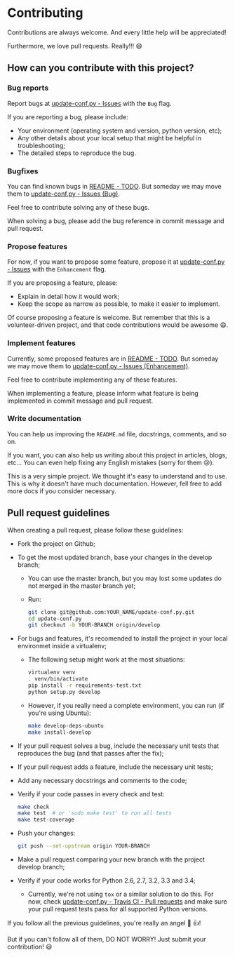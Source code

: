 Contributing
============

Contributions are always welcome. And every little help will be appreciated!

Furthermore, we love pull requests. Really!!! :smile:

How can you contribute with this project?
-----------------------------------------

### Bug reports

Report bugs at [update-conf.py - Issues](https://github.com/rarylson/update-conf.py/issues) with the `Bug` flag.

If you are reporting a bug, please include:

- Your environment (operating system and version, python version, etc);
- Any other details about your local setup that might be helpful in troubleshooting;
- The detailed steps to reproduce the bug.

### Bugfixes

You can find known bugs in [README - TODO](README.md#todo). But someday we may move them to [update-conf.py - Issues (Bug)](https://github.com/rarylson/update-conf.py/labels/bug).

Feel free to contribute solving any of these bugs.

When solving a bug, please add the bug reference in commit message and pull request.

### Propose features

For now, if you want to propose some feature, propose it at [update-conf.py - Issues](https://github.com/rarylson/update-conf.py/issues) with the `Enhancement` flag.

If you are proposing a feature, please:

- Explain in detail how it would work;
- Keep the scope as narrow as possible, to make it easier to implement.

Of course proposing a feature is welcome. But remember that this is a volunteer-driven project, and that code contributions would be awesome :smile:.

### Implement features

Currently, some proposed features are in [README - TODO](README.md#todo). But someday we may move them to [update-conf.py - Issues (Enhancement)](https://github.com/rarylson/update-conf.py/labels/enhancement).

Feel free to contribute implementing any of these features.

When implementing a feature, please inform what feature is being implemented in commit message and pull request.

###  Write documentation

You can help us improving the `README.md` file, docstrings, comments, and so on.

If you want, you can also help us writing about this project in articles, blogs, etc... You can even help fixing any English mistakes (sorry for them :cry:).

This is a very simple project. We thought it's easy to understand and to use. This is why it doesn't have much documentation. However, fell free to add more docs if you consider necessary.

Pull request guidelines
-----------------------

When creating a pull request, please follow these guidelines:

- Fork the project on Github;
- To get the most updated branch, base your changes in the develop branch;
    - You can use the master branch, but you may lost some updates do not merged in the master branch yet;
    - Run:

      ```sh
      git clone git@github.com:YOUR_NAME/update-conf.py.git
      cd update-conf.py
      git checkout -b YOUR-BRANCH origin/develop
      ```

- For bugs and features, it's recomended to install the project in your local environmet inside a virtualenv;
  - The following setup might work at the most situations:

    ```sh
    virtualenv venv
    . venv/bin/activate
    pip install -r requirements-test.txt
    python setup.py develop
    ```

  - However, if you really need a complete environment, you can run (if you're using Ubuntu):

    ```sh
    make develop-deps-ubuntu
    make install-develop
    ```

- If your pull request solves a bug, include the necessary unit tests that reproduces the bug (and that passes after the fix);
- If your pull request adds a feature, include the necessary unit tests;
- Add any necessary docstrings and comments to the code;
- Verify if your code passes in every check and test:

  ```sh
  make check
  make test  # or 'sudo make test' to run all tests
  make test-coverage
  ```

- Push your changes:

  ```sh
  git push --set-upstream origin YOUR-BRANCH
  ```

- Make a pull request comparing your new branch with the project develop branch;
- Verify if your code works for Python 2.6, 2.7, 3.2, 3.3 and 3.4;
    - Currently, we're not using `tox` or a similar solution to do this. For now, check [update-conf.py - Travis CI - Pull requests](https://travis-ci.org/rarylson/update-conf.py/pull_requests) and make sure your pull request tests pass for all supported Python versions.

If you follow all the previous guidelines, you're really an angel :angel: :+1:!

But if you can't follow all of them, DO NOT WORRY! Just submit your contribution! :smiley:
